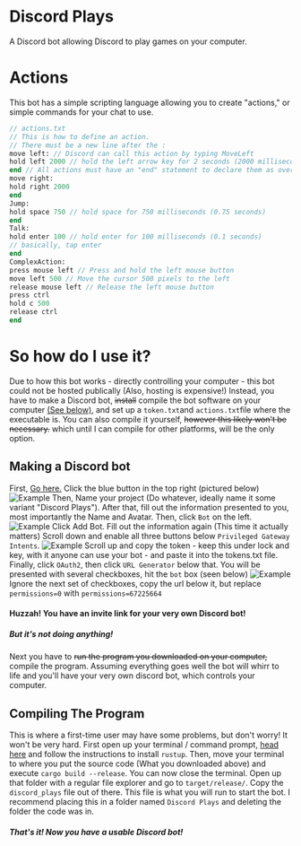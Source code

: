 # Discord Plays
 A Discord bot allowing Discord to play games on your computer.
# Actions
This bot has a simple scripting language allowing you to create "actions," or simple commands for your chat to use.
```p
// actions.txt
// This is how to define an action. 
// There must be a new line after the :
move left: // Discord can call this action by typing MoveLeft
hold left 2000 // hold the left arrow key for 2 seconds (2000 milliseconds)
end // All actions must have an "end" statement to declare them as over.
move right:
hold right 2000 
end
Jump:
hold space 750 // hold space for 750 milliseconds (0.75 seconds)
end
Talk:
hold enter 100 // hold enter for 100 milliseconds (0.1 seconds)
// basically, tap enter
end
ComplexAction:
press mouse left // Press and hold the left mouse button
move left 500 // Move the cursor 500 pixels to the left
release mouse left // Release the left mouse button
press ctrl
hold c 500
release ctrl
end
```
# So how do I use it?
Due to how this bot works - directly controlling your computer - this bot could not be hosted publically (Also, hosting is expensive!)
Instead, you have to make a Discord bot, ~~install~~ compile the bot software on your computer [(See below)](https://github.com/ColdCalzone/discord_plays#compiling-the-program), and set up a `token.txt`and `actions.txt`file where the executable is. You can also compile it yourself, ~~however this likely won't be necessary.~~ which until I can compile for other platforms, will be the only option.
## Making a Discord bot
First, [Go here.](https://discord.com/developers/applications) Click the blue button in the top right (pictured below)
![Example](https://coldcalzone.github.io/pictures/Screenshot%20from%202021-11-22%2019-01-56.png)
Then, Name your project (Do whatever, ideally name it some variant "Discord Plays").
After that, fill out the information presented to you, most importantly the Name and Avatar.
Then, click `Bot` on the left.
![Example](https://coldcalzone.github.io/pictures/Screenshot%20from%202021-11-22%2019-06-48.png)
Click Add Bot.
Fill out the information again (This time it actually matters)
Scroll down and enable all three buttons below `Privileged Gateway Intents`.
![Example](https://coldcalzone.github.io/pictures/Screenshot%20from%202021-11-22%2019-11-45.png)
Scroll up and copy the token - keep this under lock and key, with it anyone can use your bot - and paste it into the tokens.txt file.
Finally, click `OAuth2`, then click `URL Generator` below that. You will be presented with several checkboxes, hit the `bot` box (seen below)
![Example](https://coldcalzone.github.io/pictures/Screenshot%20from%202021-11-22%2019-16-09.png)
Ignore the next set of checkboxes, copy the url below it, but replace `permissions=0` with `permissions=67225664`
#### Huzzah! You have an invite link for your very own Discord bot!
##### But it's not doing anything!
Next you have to ~~run the program you downloaded on your computer,~~ compile the program. Assuming everything goes well the bot will whirr to life and you'll have your very own discord bot, which controls your computer.
## Compiling The Program
This is where a first-time user may have some problems, but don't worry! It won't be very hard.
First open up your terminal / command prompt, [head here](https://www.rust-lang.org/learn/get-started) and follow the instructions to install `rustup`. Then, move your terminal to where you put the source code (What you downloaded above) and execute `cargo build --release`. You can now close the terminal. Open up that folder with a regular file explorer and go to `target/release/`. Copy the `discord_plays` file out of there. This file is what you will run to start the bot. I recommend placing this in a folder named `Discord Plays` and deleting the folder the code was in.
##### That's it! Now you have a usable Discord bot!
